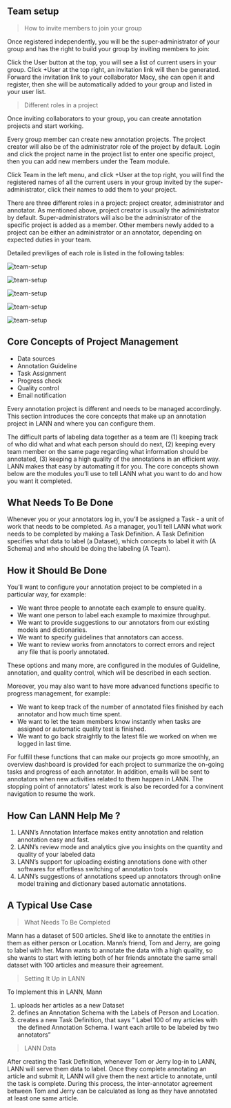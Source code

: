 ## Team setup

>How to invite members to join your group

Once registered independently, you will be the super-administrator of your group and has the right to build your group by inviting members to join:

Click the User button at the top, you will see a list of current users in your group. Click +User at the top right, an invitation link will then be generated. Forward the invitation link to your collaborator Macy, she can open it and register, then she will be automatically added to your group and listed in your user list.
 

>Different roles in a project

Once inviting collaborators to your group, you can create annotation projects and start working.

Every group member can create new annotation projects. The project creator will also be of the administrator role of the project by default. Login and click the project name in the project list to enter one specific project, then you can add new members under the Team module. 

Click Team in the left menu, and click +User at the top right, you will find the registered names of all the current users in your group invited by the super-administrator, click their names to add them to your project.

There are three different roles in a project: project creator, administrator and annotator. As mentioned above, project creator is usually the administrator by default. Super-administrators will also be the administrator of the specific project is added as a member. Other members newly added to a project can be either an administrator or an annotator, depending on expected duties in your team. 

Detailed previliges of each role is listed in the following tables:


 ![team-setup](_images/team-setup/project2.png ) 

 ![team-setup](_images/team-setup/guide2.png ) 

 ![team-setup](_images/team-setup/guide-after-publish2.png ) 

 ![team-setup](_images/team-setup/annotation2.png ) 

 ![team-setup](_images/team-setup/quality-control2.png )

## Core Concepts of Project Management

* Data sources
* Annotation Guideline
* Task Assignment
* Progress check
* Quality control
* Email notification


Every annotation project is different and needs to be managed accordingly. This section introduces the core concepts that make up an annotation project in LANN and where you can configure them. 

The difficult parts of labeling data together as a team are (1) keeping track of who did what and what each person should do next, (2) keeping every team member on the same page regarding what information should be annotated, (3) keeping a high quality of the annotations in an efficient way. LANN makes that easy by automating it for you. The core concepts shown below are the modules you’ll use to tell LANN what you want to do and how you want it completed.

## What Needs To Be Done

Whenever you or your annotators log in, you’ll be assigned a Task - a unit of work that needs to be completed. As a manager, you’ll tell LANN what work needs to be completed by making a Task Definition. A Task Definition specifies what data to label (a Dataset), which concepts to label it with (A Schema) and who should be doing the labeling (A Team).

## How it Should Be Done

You’ll want to configure your annotation project to be completed in a particular way, for example: 
- We want three people to annotate each example to ensure quality. 
- We want one person to label each example to maximize throughput. 
- We want to provide suggestions to our annotators from our existing models and dictionaries. 
- We want to specify guidelines that annotators can access. 
- We want to review works from annotators to correct errors and reject any file that is poorly annotated.

These options and many more, are configured in the modules of Guideline, annotation, and quality control, which will be described in each section. 

Moreover, you may also want to have more advanced functions specific to progress management, for example: 
- We want to keep track of the number of annotated files finished by each annotator and how much time spent.  
- We want to let the team members know instantly when tasks are assigned or automatic quality test is finished.
- We want to go back straightly to the latest file we worked on when we logged in last time.

For fulfill these functions that can make our projects go more smoothly, an overview dashboard is provided for each project to summarize the on-going tasks and progress of each annotator. In addition, emails will be sent to annotators when new activities related to them happen in LANN. The stopping point of annotators' latest work is also be recorded for a convinent navigation to resume the work.


## How Can LANN Help Me ?

1. LANN’s Annotation Interface makes entity annotation and relation annotation easy and fast.
3. LANN’s review mode and analytics give you insights on the quantity and quality of your labeled data
4. LANN’s support for uploading existing annotations done with other softwares for effortless switching of annotation tools
5. LANN’s suggestions of annotations speed up annotators through online model training and dictionary based automatic annotations.


## A Typical Use Case

>What Needs To Be Completed

Mann has a dataset of 500 articles. She’d like to annotate the entities in them as either person or Location. Mann’s friend, Tom and Jerry, are going to label with her. Mann wants to annotate the data with a high quality, so she wants to start with letting both of her friends annotate the same small dataset with 100 articles and measure their agreement. 

>Setting It Up in LANN

To Implement this in LANN, Mann

1. uploads her articles as a new Dataset
2. defines an Annotation Schema with the Labels of Person and Location.
3. creates a new Task Definition, that says ” Label 100 of my articles with the defined Annotation Schema. I want each artile to be labeled by two annotators”

>LANN Data

After creating the Task Definition, whenever Tom or Jerry log-in to LANN, LANN will serve them data to label. Once they complete annotating an article and submit it, LANN will give them the next article to annotate, until the task is complete. During this process, the inter-annotator agreement between Tom and Jerry can be calculated as long as they have annotated at least one same article.



